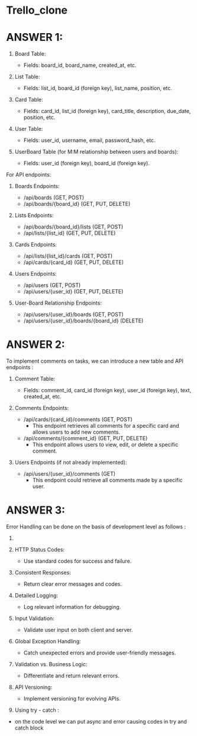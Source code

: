 # Trello_clone
# ANSWER 1:
1. Board Table:
   - Fields: board_id, board_name, created_at, etc.

2. List Table:
   - Fields: list_id, board_id (foreign key), list_name, position, etc.

3. Card Table:
   - Fields: card_id, list_id (foreign key), card_title, description, due_date, position, etc.

4. User Table:
   - Fields: user_id, username, email, password_hash, etc.

5. UserBoard Table (for M:M relationship between users and boards):
   - Fields: user_id (foreign key), board_id (foreign key).

For API endpoints:

1. Boards Endpoints:
   - /api/boards (GET, POST)
   - /api/boards/{board_id} (GET, PUT, DELETE)

2. Lists Endpoints:
   - /api/boards/{board_id}/lists (GET, POST)
   - /api/lists/{list_id} (GET, PUT, DELETE)

3. Cards Endpoints:
   - /api/lists/{list_id}/cards (GET, POST)
   - /api/cards/{card_id} (GET, PUT, DELETE)

4. Users Endpoints:
   - /api/users (GET, POST)
   - /api/users/{user_id} (GET, PUT, DELETE)

5. User-Board Relationship Endpoints:
   - /api/users/{user_id}/boards (GET, POST)
   - /api/users/{user_id}/boards/{board_id} (DELETE)
  
# ANSWER 2:
To implement comments on tasks, we can introduce a new table and API endpoints :

1. Comment Table:
   - Fields: comment_id, card_id (foreign key), user_id (foreign key), text, created_at, etc.

2. Comments Endpoints:
   - /api/cards/{card_id}/comments (GET, POST)
     - This endpoint retrieves all comments for a specific card and allows users to add new comments.
   - /api/comments/{comment_id} (GET, PUT, DELETE)
     - This endpoint allows users to view, edit, or delete a specific comment.

3. Users Endpoints (if not already implemented):
   - /api/users/{user_id}/comments (GET)
     - This endpoint could retrieve all comments made by a specific user.
    
# ANSWER 3:
Error Handling can be done on the basis of development level as follows :

1. 
1. HTTP Status Codes:
   - Use standard codes for success and failure.

2. Consistent Responses:
   - Return clear error messages and codes.

3. Detailed Logging:
   - Log relevant information for debugging.

4. Input Validation:
   - Validate user input on both client and server.

5. Global Exception Handling:
   - Catch unexpected errors and provide user-friendly messages.

6. Validation vs. Business Logic:
   - Differentiate and return relevant errors.

7. API Versioning:
    - Implement versioning for evolving APIs.

8. Using try - catch :
 - on the code level we can put async and error causing codes in try and catch block
